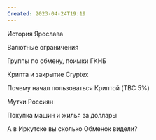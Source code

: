```yaml
---
Created: 2023-04-24T19:19
---
```

История Ярослава

Валютные ограничения

Группы по обмену, поимки ГКНБ

Крипта и закрытие Cryptex

Почему начал пользоваться Криптой (TBC 5%)

Мутки Россиян

Покупка машин и жилья за доллары

А в Иркутске вы сколько Обменок видели?